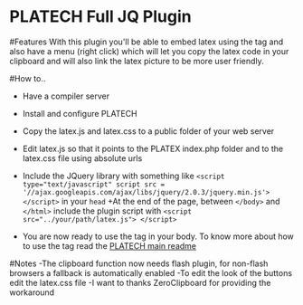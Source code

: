 PLATECH Full JQ Plugin 
==================================
#Features
With this plugin you'll be able to embed latex using the <latex> tag and also have a menu (right click) which will let you copy the latex code in your clipboard and will also link the latex picture to be more user friendly.

#How to..

+ Have a compiler server

+ Install and configure PLATECH
+ Copy the latex.js and latex.css to a public folder of your web server
+ Edit latex.js so that it points to the PLATEX index.php folder and to the latex.css file using absolute urls
+ Include the JQuery library with something like `<script type="text/javascript" script src = '//ajax.googleapis.com/ajax/libs/jquery/2.0.3/jquery.min.js'></script>` in your `head`
+At the end of the page, between `</body>` and `</html>` include the plugin script with `<script src="../your/path/latex.js"> </script>`
+ You are now ready to use the <latex> tag in your body. To know more about how to use the tag read the [PLATECH main readme](../README.md)

#Notes
-The clipboard function now needs flash plugin, for non-flash browsers a fallback is automatically enabled
-To edit the look of the buttons edit the latex.css file
-I want to thanks ZeroClipboard for providing the workaround